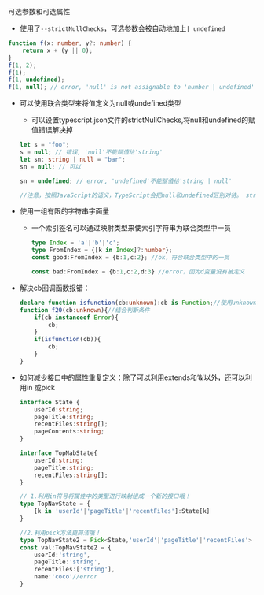 可选参数和可选属性

- 使用了`--strictNullChecks`，可选参数会被自动地加上`| undefined`

```typescript
function f(x: number, y?: number) {
    return x + (y || 0);
}
f(1, 2);
f(1);
f(1, undefined);
f(1, null); // error, 'null' is not assignable to 'number | undefined'
```

- 可以使用联合类型来将值定义为null或undefined类型

  - 可以设置typescript.json文件的strictNullChecks,将null和undefined的赋值错误解决掉

  ```typescript
  let s = "foo";
  s = null; // 错误, 'null'不能赋值给'string'
  let sn: string | null = "bar";
  sn = null; // 可以
  
  sn = undefined; // error, 'undefined'不能赋值给'string | null'
  
  //注意，按照JavaScript的语义，TypeScript会把null和undefined区别对待。 string | null，string | undefined和string | undefined | null是不同的类型
  ```

- 使用一组有限的字符串字面量

  - 一个索引签名可以通过映射类型来使索引字符串为联合类型中一员

    ```typescript
    type Index = 'a'|'b'|'c';
    type FromIndex = {[k in Index]?:number};
    const good:FromIndex = {b:1,c:2}; //ok，符合联合类型中的一员
    
    const bad:FromIndex = {b:1,c:2,d:3} //error，因为d变量没有被定义
    ```

- 解决cb回调函数报错：

  ```typescript
  declare function isfunction(cb:unknown):cb is Function;//使用unknown定义
  function f20(cb:unknown){//结合判断条件
      if(cb instanceof Error){
          cb;
      }
      if(isfunction(cb)){
          cb;
      }
  }
  ```

- 如何减少接口中的属性重复定义：除了可以利用extends和’&‘以外，还可以利用in 或pick

  ```typescript
  interface State {
      userId:string;
      pageTitle:string;
      recentFiles:string[];
      pageContents:string;
  }
  
  interface TopNabState{
      userId:string;
      pageTitle:string;
      recentFiles:string[];
  }
  
  // 1.利用in符号将属性中的类型进行映射组成一个新的接口哦！
  type TopNavState = {
      [k in 'userId'|'pageTitle'|'recentFiles']:State[k]
  }
  
  //2.利用pick方法更简洁哦！
  type TopNavState2 = Pick<State,'userId'|'pageTitle'|'recentFiles'>
  const val:TopNavState2 = {
      userId:'string',
      pageTitle:'string',
      recentFiles:['string'],
      name:'coco'//error
  }
  
  ```
  
  


